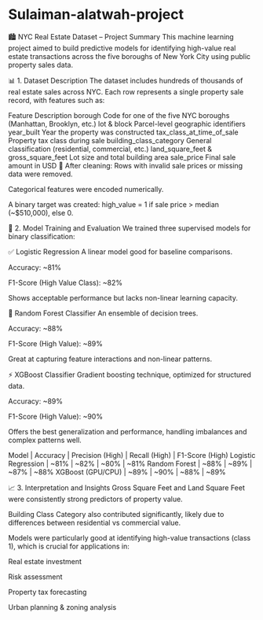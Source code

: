# Sulaiman-alatwah-project
🏙️ NYC Real Estate Dataset – Project Summary
This machine learning project aimed to build predictive models for identifying high-value real estate transactions across the five boroughs of New York City using public property sales data.

📊 1. Dataset Description
The dataset includes hundreds of thousands of real estate sales across NYC. Each row represents a single property sale record, with features such as:


Feature	Description
borough	Code for one of the five NYC boroughs (Manhattan, Brooklyn, etc.)
lot & block	Parcel-level geographic identifiers
year_built	Year the property was constructed
tax_class_at_time_of_sale	Property tax class during sale
building_class_category	General classification (residential, commercial, etc.)
land_square_feet & gross_square_feet	Lot size and total building area
sale_price	Final sale amount in USD
🧼 After cleaning:
Rows with invalid sale prices or missing data were removed.

Categorical features were encoded numerically.

A binary target was created:
high_value = 1 if sale price > median (~$510,000), else 0.

🤖 2. Model Training and Evaluation
We trained three supervised models for binary classification:

✅ Logistic Regression
A linear model good for baseline comparisons.

Accuracy: ~81%

F1-Score (High Value Class): ~82%

Shows acceptable performance but lacks non-linear learning capacity.

🌲 Random Forest Classifier
An ensemble of decision trees.

Accuracy: ~88%

F1-Score (High Value): ~89%

Great at capturing feature interactions and non-linear patterns.

⚡ XGBoost Classifier
Gradient boosting technique, optimized for structured data.

Accuracy: ~89%

F1-Score (High Value): ~90%

Offers the best generalization and performance, handling imbalances and complex patterns well.

Model | Accuracy | Precision (High) | Recall (High) | F1-Score (High)
Logistic Regression | ~81% | ~82% | ~80% | ~81%
Random Forest | ~88% | ~89% | ~87% | ~88%
XGBoost (GPU/CPU) | ~89% | ~90% | ~88% | ~89%


📈 3. Interpretation and Insights
Gross Square Feet and Land Square Feet were consistently strong predictors of property value.

Building Class Category also contributed significantly, likely due to differences between residential vs commercial value.

Models were particularly good at identifying high-value transactions (class 1), which is crucial for applications in:

Real estate investment

Risk assessment

Property tax forecasting

Urban planning & zoning analysis


